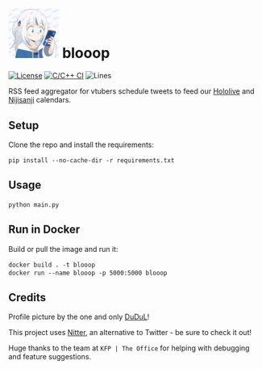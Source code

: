 # <img src="logo.png" width="100"> blooop

[![License](https://img.shields.io/github/license/Steeven9/blooop)](/LICENSE)
[![C/C++ CI](https://github.com/Steeven9/blooop/actions/workflows/docker-image.yml/badge.svg)](https://github.com/Steeven9/blooop/actions/workflows/docker-image.yml)
![Lines](https://img.shields.io/tokei/lines/github/Steeven9/blooop)

RSS feed aggregator for vtubers schedule tweets to
feed our [Hololive](https://holocal.moe) and [Nijisanji](https://nijien.vercel.app) calendars.

## Setup

Clone the repo and install the requirements:

    pip install --no-cache-dir -r requirements.txt

## Usage

    python main.py

## Run in Docker

Build or pull the image and run it:

    docker build . -t blooop
    docker run --name blooop -p 5000:5000 blooop

## Credits

Profile picture by the one and only [DuDuL](https://twitter.com/DuDuLtv)!

This project uses [Nitter](https://nitter.net), an alternative to Twitter - be sure to check it out!

Huge thanks to the team at `KFP | The Office` for helping with debugging
and feature suggestions.
